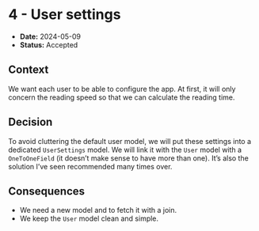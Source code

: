 <!--
SPDX-FileCopyrightText: 2023-2025 Legadilo contributors

SPDX-License-Identifier: CC-BY-SA-4.0
-->

# 4 - User settings

* **Date:** 2024-05-09
* **Status:** Accepted


## Context

We want each user to be able to configure the app.
At first, it will only concern the reading speed so that we can calculate the reading time.


## Decision

To avoid cluttering the default user model, we will put these settings into a dedicated `UserSettings` model.
We will link it with the `User` model with a `OneToOneField` (it doesn’t make sense to have more than one).
It’s also the solution I’ve seen recommended many times over.


## Consequences

* We need a new model and to fetch it with a join.
* We keep the `User` model clean and simple.
